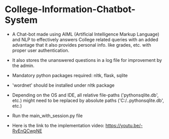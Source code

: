 # College-Information-Chatbot-System

- A Chat-bot made using AIML (Artificial Intelligence Markup Language) and NLP to effectively answers College related queries with an added advantage that it also provides personal info. like grades, etc. with proper user authentication.
- It also stores the unanswered questions in a log file for improvement by the admin.

- Mandatory python packages required: nltk, flask, sqlite
- 'wordnet' should be installed under nltk package
- Depending on the OS and IDE, all relative file-paths ('pythonsqlite.db', etc.) might need to be replaced by absolute paths ('C:/..pythonsqlite.db', etc.)
- Run the main_with_session.py file
- Here is the link to the implementation video: https://youtu.be/-RvEnQCwpNE

